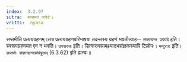 ```yaml
---
index:  3.2.97
sutra:  सप्तम्यां जनेर्डः।
vritti:  nyasa
---
```


सप्तमीति प्रत्ययग्रहणम्।तत्र प्रत्ययग्रहणपरिभाषया तदन्तस्य ग्रहणं भवतीत्याह-- `सप्तम्यन्त उपपदे` इति। स्वरूपग्रहणमत एव न भवति। `उपसरजः` इति। डित्करणसामथ्र्यादभसंज्ञकस्यापि टिलोपः। `मन्दुरजः` इति। `ङ्यापोः संज्ञाच्छन्दसोर्बहुलम्` (6.3.62) इति ह्यस्वः॥
